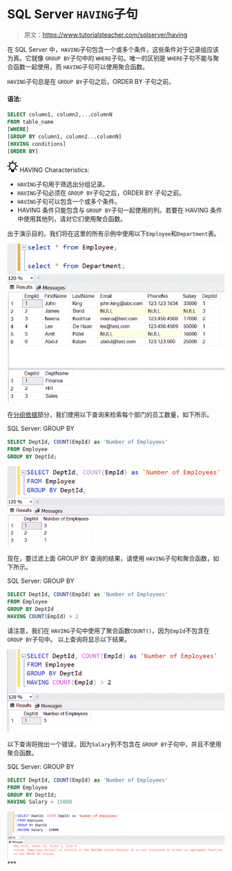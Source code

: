 # SQL Server `HAVING`子句

> 原文：<https://www.tutorialsteacher.com/sqlserver/having>

在 SQL Server 中，`HAVING`子句包含一个或多个条件，这些条件对于记录组应该为真。它就像 `GROUP BY`子句中的 `WHERE`子句。唯一的区别是 `WHERE`子句不能与聚合函数一起使用，而 `HAVING`子句可以使用聚合函数。

`HAVING`子句总是在 `GROUP BY`子句之后，ORDER BY 子句之前。

#### 语法:

```sql
SELECT column1, column2,...columnN 
FROM table_name
[WHERE]
[GROUP BY column1, column2...columnN]
[HAVING conditions]
[ORDER BY] 
```

![](img/85db52f5404f0c468e1b194aa487d6a1.png)  HAVING Characteristics:

*   `HAVING`子句用于筛选出分组记录。
*   `HAVING`子句必须在 `GROUP BY`子句之后，ORDER BY 子句之前。
*   `HAVING`子句可以包含一个或多个条件。
*   HAVING 条件只能包含与 `GROUP BY`子句一起使用的列。若要在 HAVING 条件中使用其他列，请对它们使用聚合函数。

出于演示目的，我们将在这里的所有示例中使用以下`Employee`和`Department`表。

[![+ operator in select query](img/10196b90c13e5c72d4939e1eb6fb595a.png)](../../Content/images/sqlserver/demo-tables.png)

在[分组依据](/sqlserver/groupby)部分，我们使用以下查询来检索每个部门的员工数量，如下所示。

SQL Server: GROUP BY 

```sql
SELECT DeptId, COUNT(EmpId) as 'Number of Employees' 
FROM Employee
GROUP BY DeptId; 
```

[![+ operator in select query](img/62ac81435e37728d5d906aa85068a7c4.png)](../../Content/images/sqlserver/groupby2.png)

现在，要过滤上面 GROUP BY 查询的结果，请使用 `HAVING`子句和聚合函数，如下所示。

SQL Server: GROUP BY 

```sql
SELECT DeptId, COUNT(EmpId) as 'Number of Employees' 
FROM Employee
GROUP BY DeptId
HAVING COUNT(EmpId) > 2 
```

请注意，我们在 `HAVING`子句中使用了聚合函数`COUNT()`，因为`EmpId`不包含在 `GROUP BY`子句中。 以上查询将显示以下结果。

[![+ operator in select query](img/ce1f4815116fa3c86fe992e308b50a03.png)](../../Content/images/sqlserver/having1.png)

以下查询将抛出一个错误，因为`Salary`列不包含在 `GROUP BY`子句中，并且不使用聚合函数。

SQL Server: GROUP BY 

```sql
SELECT DeptId, COUNT(EmpId) as 'Number of Employees' 
FROM Employee
GROUP BY DeptId;
HAVING Salary > 15000 
```

[![+ operator in select query](img/aa1386c73d239544f9135790c1b1cb24.png)](../../Content/images/sqlserver/having2.png)***